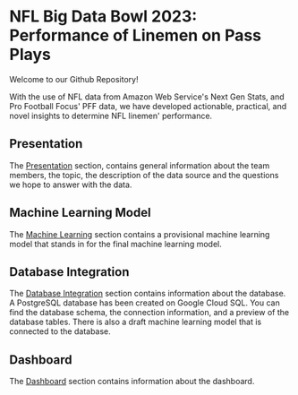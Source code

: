 # NFL Big Data Bowl 2023: Performance of Linemen on Pass Plays

Welcome to our Github Repository!

With the use of NFL data from Amazon Web Service's Next Gen Stats, and Pro Football Focus' PFF data, we have developed actionable, practical, and novel insights to determine NFL linemen' performance.


## Presentation

The [Presentation](./presentation/README.md) section, contains general information about the team members, the topic, the description of the data source and the questions we hope to answer with the data.


## Machine Learning Model

The [Machine Learning](./ml/README.md) section contains a provisional machine learning model that stands in for the final machine learning model.


## Database Integration

The [Database Integration](./database/README.md) section contains information about the database. A PostgreSQL database has been created on Google Cloud SQL.  You can find the database schema, the connection information, and a preview of the database tables. There is also a draft machine learning model that is connected to the database. 


## Dashboard

The [Dashboard](./dashboard/README.md) section contains information about the dashboard.
